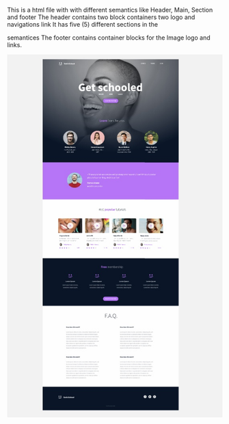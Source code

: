 This is a html file with with different semantics like
Header, Main, Section and footer
The header contains two block containers two logo and navigations link
It has five (5) different sections in the <main></main> semantices
The footer contains container blocks for the Image logo and links.

![This is the image I used to create the HTML file](homepage.JPG)
